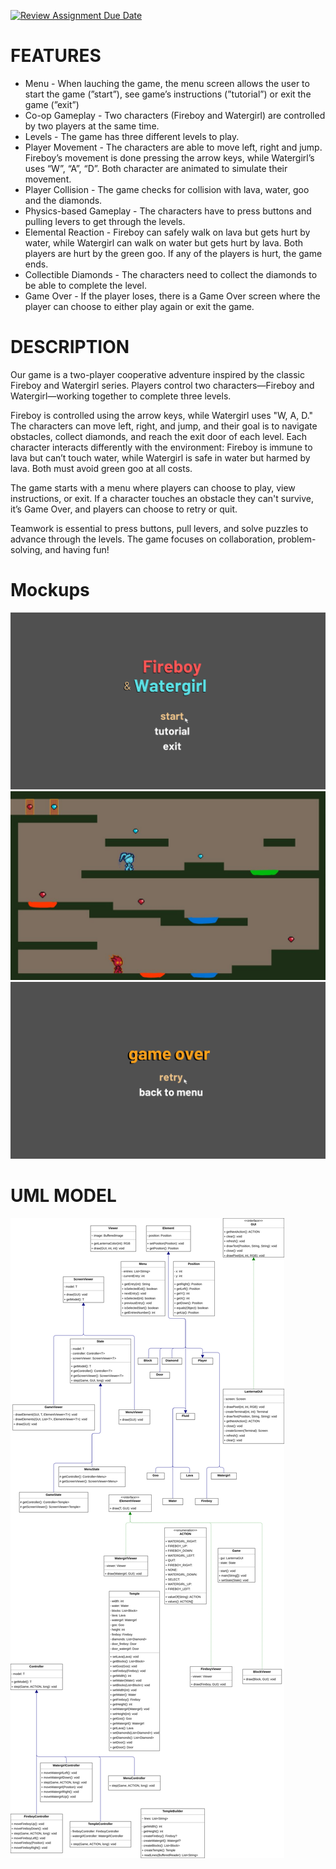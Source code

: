 [![Review Assignment Due Date](https://classroom.github.com/assets/deadline-readme-button-22041afd0340ce965d47ae6ef1cefeee28c7c493a6346c4f15d667ab976d596c.svg)](https://classroom.github.com/a/rUa5vdmg)
# FEATURES

- Menu - When lauching the game, the menu screen allows the user to start the game (”start”), see game’s instructions (”tutorial”) or exit the game (”exit”)
- Co-op Gameplay - Two characters (Fireboy and Watergirl) are controlled by two players at the same time.
- Levels - The game has three different levels to play.
- Player Movement - The characters are able to move left, right and jump. Fireboy’s movement is done pressing the arrow keys, while Watergirl’s uses “W”, “A”, “D”. Both character are animated to simulate their movement.
- Player Collision - The game checks for collision with lava, water, goo and the diamonds.
- Physics-based Gameplay - The characters have to press buttons and pulling levers to get through the levels.
- Elemental Reaction - Fireboy can safely walk on lava but gets hurt by water, while Watergirl can walk on water but gets hurt by lava. Both players are hurt by the green goo. If any of the players is hurt, the game ends.
- Collectible Diamonds - The characters need to collect the diamonds to be able to complete the level.
- Game Over - If the player loses, there is a Game Over screen where the player can choose to either play again or exit the game.

# DESCRIPTION

Our game is a two-player cooperative adventure inspired by the classic Fireboy and Watergirl series. Players control two characters—Fireboy and Watergirl—working together to complete three levels.

Fireboy is controlled using the arrow keys, while Watergirl uses "W, A, D." The characters can move left, right, and jump, and their goal is to navigate obstacles, collect diamonds, and reach the exit door of each level. Each character interacts differently with the environment: Fireboy is immune to lava but can’t touch water, while Watergirl is safe in water but harmed by lava. Both must avoid green goo at all costs.

The game starts with a menu where players can choose to play, view instructions, or exit. If a character touches an obstacle they can't survive, it’s Game Over, and players can choose to retry or quit.

Teamwork is essential to press buttons, pull levers, and solve puzzles to advance through the levels. The game focuses on collaboration, problem-solving, and having fun!

# Mockups
![Image Preview (images/mockups/menu.png)](images/mockups/menu.png)
![Image Preview (images/mockups/play.jpeg)](images/mockups/play.jpeg)
![Image Preview (images/mockups/gameOver.png)](images/mockups/gameOver.png)

# UML MODEL

![Image Preview (images/uml/UML.drawio.png)](images/uml/UML.drawio.png)


